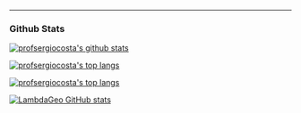 

<!--
**profsergiocosta/profsergiocosta** is a ✨ _special_ ✨ repository because its `README.md` (this file) appears on your GitHub profile.

Here are some ideas to get you started:

- 🔭 I’m currently working on ...
- 🌱 I’m currently learning ...
- 👯 I’m looking to collaborate on ...
- 🤔 I’m looking for help with ...
- 💬 Ask me about ...
- 📫 How to reach me: ...
- 😄 Pronouns: ...
- ⚡ Fun fact: ...
-->


----
### Github Stats

[![profsergiocosta's github stats](https://github-readme-stats.vercel.app/api?username=profsergiocosta&include_all_commits=true&count_private=true&show_icons=true&theme=algolia)](https://github.com/anuraghazra/github-readme-stats)

[![profsergiocosta's top langs](https://github-readme-stats-eight-theta.vercel.app/api/top-langs/?username=profsergiocosta&hide=Assembly,Hack,Scilab,Jupyter%20Notebook&layout=compact&exclude_repo=cpy-ptbr&langs_count=25&theme=algolia&&count-private=true)](https://github.com/anuraghazra/github-readme-stats)

[![profsergiocosta's top langs](https://github-readme-stats-eight-theta.vercel.app/api/top-langs/?username=lambdageo&hide=Assembly,Hack,Scilab,Jupyter%20Notebook&layout=compact&exclude_repo=cpy-ptbr&langs_count=25&theme=algolia&&count-private=true)](https://github.com/anuraghazra/github-readme-stats)

[![LambdaGeo GitHub stats](https://github-readme-stats.vercel.app/api?username=LambdaGeo&show_icons=true&theme=radical)](https://github.com/anuraghazra/github-readme-stats)

